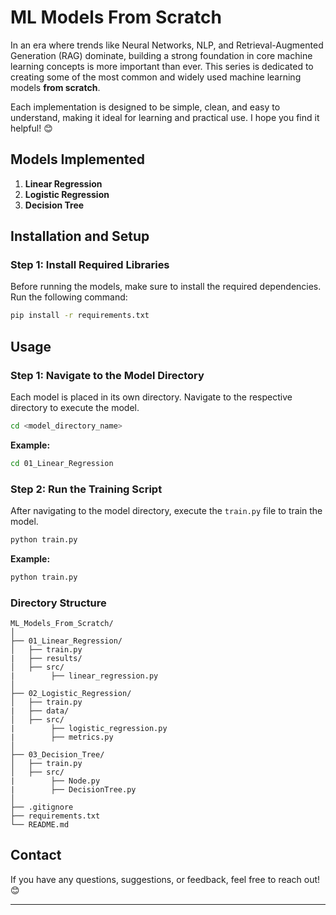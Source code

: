 # **ML Models From Scratch**

In an era where trends like Neural Networks, NLP, and Retrieval-Augmented Generation (RAG) dominate, building a strong foundation in core machine learning concepts is more important than ever. This series is dedicated to creating some of the most common and widely used machine learning models **from scratch**. 

Each implementation is designed to be simple, clean, and easy to understand, making it ideal for learning and practical use. I hope you find it helpful! 😊

## **Models Implemented**
1. **Linear Regression**  
2. **Logistic Regression**  
3. **Decision Tree**

## **Installation and Setup**
### **Step 1: Install Required Libraries**
Before running the models, make sure to install the required dependencies.  
Run the following command:  
```bash
pip install -r requirements.txt
```

## **Usage**
### **Step 1: Navigate to the Model Directory**  
Each model is placed in its own directory. Navigate to the respective directory to execute the model.  
```bash
cd <model_directory_name>
```

**Example:**  
```bash
cd 01_Linear_Regression
```

### **Step 2: Run the Training Script**  
After navigating to the model directory, execute the `train.py` file to train the model.  
```bash
python train.py
```

**Example:**  
```bash
python train.py
```

### **Directory Structure**
```
ML_Models_From_Scratch/
│
├── 01_Linear_Regression/
│   ├── train.py
|   ├── results/
│   ├── src/
|        ├── linear_regression.py
│
├── 02_Logistic_Regression/
│   ├── train.py
|   ├── data/
│   ├── src/
|        ├── logistic_regression.py
|        ├── metrics.py
│
├── 03_Decision_Tree/
│   ├── train.py
│   ├── src/
|        ├── Node.py
|        ├── DecisionTree.py
│
├── .gitignore
├── requirements.txt
└── README.md
```

## **Contact**
If you have any questions, suggestions, or feedback, feel free to reach out! 😊

---
